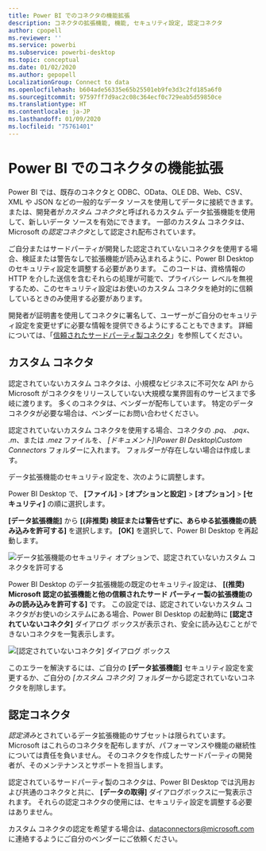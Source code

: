 ```yaml
---
title: Power BI でのコネクタの機能拡張
description: コネクタの拡張機能, 機能, セキュリティ設定, 認定コネクタ
author: cpopell
ms.reviewer: ''
ms.service: powerbi
ms.subservice: powerbi-desktop
ms.topic: conceptual
ms.date: 01/02/2020
ms.author: gepopell
LocalizationGroup: Connect to data
ms.openlocfilehash: b604ade56335e65b25501eb9fe3d3c2fd185a6f0
ms.sourcegitcommit: 97597ff7d9ac2c08c364ecf0c729eab5d59850ce
ms.translationtype: HT
ms.contentlocale: ja-JP
ms.lasthandoff: 01/09/2020
ms.locfileid: "75761401"
---
```

# <a name="connector-extensibility-in-power-bi"></a>Power BI でのコネクタの機能拡張

Power BI では、既存のコネクタと ODBC、OData、OLE DB、Web、CSV、XML や JSON などの一般的なデータ ソースを使用してデータに接続できます。 または、開発者が*カスタム コネクタ*と呼ばれるカスタム データ拡張機能を使用して、新しいデータ ソースを有効にできます。 一部のカスタム コネクタは、Microsoft の*認定コネクタ*として認定され配布されています。

ご自分またはサードパーティが開発した認定されていないコネクタを使用する場合、検証または警告なしで拡張機能が読み込まれるように、Power BI Desktop のセキュリティ設定を調整する必要があります。 このコードは、資格情報の HTTP を介した送信を含むそれらの処理が可能で、プライバシー レベルを無視するため、このセキュリティ設定はお使いのカスタム コネクタを絶対的に信頼しているときのみ使用する必要があります。

開発者が証明書を使用してコネクタに署名して、ユーザーがご自分のセキュリティ設定を変更せずに必要な情報を提供できるようにすることもできます。 詳細については、「[信頼されたサードパーティ製コネクタ](desktop-trusted-third-party-connectors.md)」を参照してください。

## <a name="custom-connectors"></a>カスタム コネクタ

認定されていないカスタム コネクタは、小規模なビジネスに不可欠な API から Microsoft がコネクタをリリースしていない大規模な業界固有のサービスまで多岐に渡ります。 多くのコネクタは、ベンダーが配布しています。 特定のデータ コネクタが必要な場合は、ベンダーにお問い合わせください。 

認定されていないカスタム コネクタを使用する場合、コネクタの *.pq*、 *.pqx*、 *.m*、または *.mez* ファイルを、 *\[ドキュメント]\\Power BI Desktop\\Custom Connectors* フォルダーに入れます。 フォルダーが存在しない場合は作成します。

データ拡張機能のセキュリティ設定を、次のように調整します。

Power BI Desktop で、 **[ファイル]**  >  **[オプションと設定]**  >  **[オプション]**  >  **[セキュリティ]** の順に選択します。

**[データ拡張機能]** から **[(非推奨) 検証または警告せずに、あらゆる拡張機能の読み込みを許可する]** を選択します。 **[OK]** を選択して、Power BI Desktop を再起動します。 

![データ拡張機能のセキュリティ オプションで、認定されていないカスタム コネクタを許可する](media/desktop-connector-extensibility/data-extension-security-1.png)

Power BI Desktop のデータ拡張機能の既定のセキュリティ設定は、 **[(推奨) Microsoft 認定の拡張機能と他の信頼されたサード パーティー製の拡張機能のみの読み込みを許可する]** です。 この設定では、認定されていないカスタム コネクタがお使いのシステムにある場合、Power BI Desktop の起動時に **[認定されていないコネクタ]** ダイアログ ボックスが表示され、安全に読み込むことができないコネクタを一覧表示します。

![[認定されていないコネクタ] ダイアログ ボックス](media/desktop-connector-extensibility/data-extension-security-2.png)

このエラーを解決するには、ご自分の **[データ拡張機能]** セキュリティ設定を変更するか、ご自分の *[カスタム コネクタ]* フォルダーから認定されていないコネクタを削除します。

## <a name="certified-connectors"></a>認定コネクタ

*認定済み*とされているデータ拡張機能のサブセットは限られています。 Microsoft はこれらのコネクタを配布しますが、パフォーマンスや機能の継続性については責任を負いません。 そのコネクタを作成したサードパーティの開発者が、そのメンテナンスとサポートを担当します。 

認定されているサードパーティ製のコネクタは、Power BI Desktop では汎用および共通のコネクタと共に、 **[データの取得]** ダイアログボックスに一覧表示されます。 それらの認定コネクタの使用には、セキュリティ設定を調整する必要はありません。

カスタム コネクタの認定を希望する場合は、dataconnectors@microsoft.com に連絡するようにご自分のベンダーにご依頼ください。
